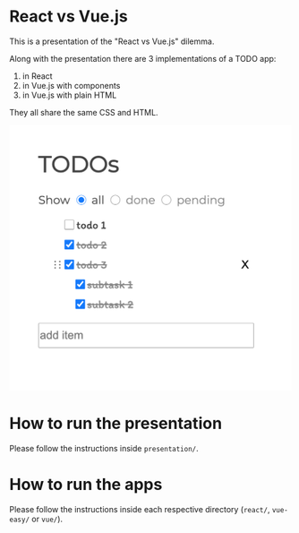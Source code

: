 React vs Vue.js
===============

This is a presentation of the "React vs Vue.js" dilemma.

Along with the presentation there are 3 implementations of a TODO app:
1. in React
2. in Vue.js with components
3. in Vue.js with plain HTML

They all share the same CSS and HTML.

![Screen shot from the TODOs app](https://github.com/aletzo/react-vs-vue/blob/master/presentation/assets/demo-todos.png?raw=true)



How to run the presentation
===========================

Please follow the instructions inside `presentation/`.



How to run the apps
===================

Please follow the instructions inside each respective directory (`react/`, `vue-easy/` or `vue/`).
